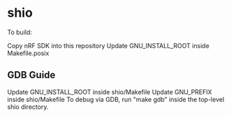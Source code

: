 # shio

To build:

Copy nRF SDK into this repository
Update GNU_INSTALL_ROOT inside Makefile.posix

## GDB Guide
Update GNU_INSTALL_ROOT inside shio/Makefile
Update GNU_PREFIX inside shio/Makefile
To debug via GDB, run "make gdb" inside the top-level shio directory.